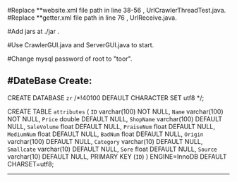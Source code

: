 #Replace **website.xml file path in line 38-56 , UrlCrawlerThreadTest.java.
#Replace **getter.xml file path in line 76 , UrlReceive.java.

#Add jars at ./jar .

#Use CrawlerGUI.java and ServerGUI.java to start.

#Change mysql password of root to "toor".

#DateBase Create:
-------------------------

CREATE DATABASE `zr` /*!40100 DEFAULT CHARACTER SET utf8 */;

CREATE TABLE `attributes` (
  `ID` varchar(100) NOT NULL,
  `Name` varchar(100) NOT NULL,
  `Price` double DEFAULT NULL,
  `ShopName` varchar(100) DEFAULT NULL,
  `SaleVolume` float DEFAULT NULL,
  `PraiseNum` float DEFAULT NULL,
  `MediumNum` float DEFAULT NULL,
  `BadNum` float DEFAULT NULL,
  `Origin` varchar(100) DEFAULT NULL,
  `Category` varchar(10) DEFAULT NULL,
  `Smallcate` varchar(10) DEFAULT NULL,
  `Sore` float DEFAULT NULL,
  `Source` varchar(10) DEFAULT NULL,
  PRIMARY KEY (`ID`)
) ENGINE=InnoDB DEFAULT CHARSET=utf8;

-------------------------